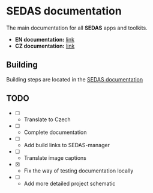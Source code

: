 
# SEDAS documentation

The main documentation for all **SEDAS** apps and toolkits.

- **EN documentation:** [link](https://sedas-docs.readthedocs.io/en/latest/)
- **CZ documentation:** [link](https://sedas-docs.readthedocs.io/cs/latest/)

## Building

Building steps are located in the [SEDAS documentation](https://sedas-docs.readthedocs.io/en/latest/user-manual.html)

## TODO

- [ ] - Translate to Czech
- [ ] - Complete documentation
- [ ] - Add build links to SEDAS-manager
- [ ] - Translate image captions
- [x] - Fix the way of testing documentation locally
- [ ] - Add more detailed project schematic
